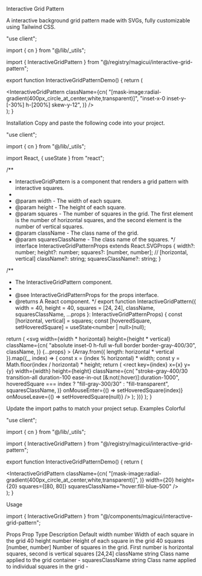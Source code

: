 Interactive Grid Pattern

A interactive background grid pattern made with SVGs, fully customizable using Tailwind CSS.

"use client";
 
import { cn } from "@/lib/_utils";

import { InteractiveGridPattern } from "@/registry/magicui/interactive-grid-pattern";
 
export function InteractiveGridPatternDemo() {
  return (
    <div className="relative flex h-[500px] w-full flex-col items-center justify-center overflow-hidden rounded-lg border bg-background">
      <InteractiveGridPattern
        className={cn(
          "[mask-image:radial-gradient(400px_circle_at_center,white,transparent)]",
          "inset-x-0 inset-y-[-30%] h-[200%] skew-y-12",
        )}
      />
    </div>
  );
}

Installation
Copy and paste the following code into your project.

"use client";
 
import { cn } from "@/lib/_utils";

import React, { useState } from "react";
 
/**
 * InteractiveGridPattern is a component that renders a grid pattern with interactive squares.
 *
 * @param width - The width of each square.
 * @param height - The height of each square.
 * @param squares - The number of squares in the grid. The first element is the number of horizontal squares, and the second element is the number of vertical squares.
 * @param className - The class name of the grid.
 * @param squaresClassName - The class name of the squares.
 */
interface InteractiveGridPatternProps extends React.SVGProps<SVGSVGElement> {
  width?: number;
  height?: number;
  squares?: [number, number]; // [horizontal, vertical]
  className?: string;
  squaresClassName?: string;
}
 
/**
 * The InteractiveGridPattern component.
 *
 * @see InteractiveGridPatternProps for the props interface.
 * @returns A React component.
 */
export function InteractiveGridPattern({
  width = 40,
  height = 40,
  squares = [24, 24],
  className,
  squaresClassName,
  ...props
}: InteractiveGridPatternProps) {
  const [horizontal, vertical] = squares;
  const [hoveredSquare, setHoveredSquare] = useState<number | null>(null);
 
  return (
    <svg
      width={width * horizontal}
      height={height * vertical}
      className={cn(
        "absolute inset-0 h-full w-full border border-gray-400/30",
        className,
      )}
      {...props}
    >
      {Array.from({ length: horizontal * vertical }).map((_, index) => {
        const x = (index % horizontal) * width;
        const y = Math.floor(index / horizontal) * height;
        return (
          <rect
            key={index}
            x={x}
            y={y}
            width={width}
            height={height}
            className={cn(
              "stroke-gray-400/30 transition-all duration-100 ease-in-out [&:not(:hover)]:duration-1000",
              hoveredSquare === index ? "fill-gray-300/30" : "fill-transparent",
              squaresClassName,
            )}
            onMouseEnter={() => setHoveredSquare(index)}
            onMouseLeave={() => setHoveredSquare(null)}
          />
        );
      })}
    </svg>
  );
}

Update the import paths to match your project setup.
Examples
Colorful

"use client";
 
import { cn } from "@/lib/_utils";

import { InteractiveGridPattern } from "@/registry/magicui/interactive-grid-pattern";
 
export function InteractiveGridPatternDemo() {
  return (
    <div className="relative flex h-[500px] w-full flex-col items-center justify-center overflow-hidden rounded-lg border bg-background">
      <InteractiveGridPattern
        className={cn(
          "[mask-image:radial-gradient(400px_circle_at_center,white,transparent)]",
        )}
        width={20}
        height={20}
        squares={[80, 80]}
        squaresClassName="hover:fill-blue-500"
      />
    </div>
  );
}

Usage

import { InteractiveGridPattern } from "@/components/magicui/interactive-grid-pattern";

<div className="relative h-[500px] w-full overflow-hidden">
  <InteractiveGridPattern />
</div>

Props
Prop	Type	Description	Default
width	number	Width of each square in the grid	40
height	number	Height of each square in the grid	40
squares	[number, number]	Number of squares in the grid. First number is horizontal squares, second is vertical squares	[24,24]
className	string	Class name applied to the grid container	-
squaresClassName	string	Class name applied to individual squares in the grid	-